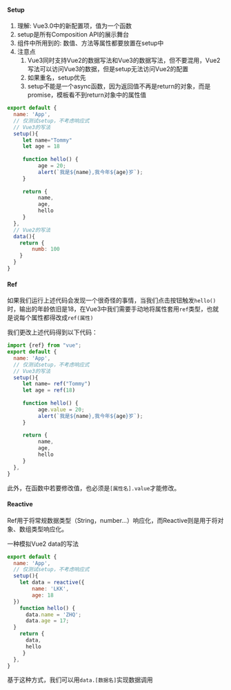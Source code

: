 #### Setup
1. 理解: Vue3.0中的新配置项，值为一个函数
2. setup是所有Composition API的展示舞台
3. 组件中所用到的: 数值、方法等属性都要放置在setup中
4. 注意点
	1. Vue3同时支持Vue2的数据写法和Vue3的数据写法，但不要混用，Vue2写法可以访问Vue3的数据，但是setup无法访问Vue2的配置
	2. 如果重名，setup优先
	3. setup不能是一个async函数，因为返回值不再是return的对象，而是promise，模板看不到return对象中的属性值


```js
export default {  
  name: 'App',  
  // 仅测试setup，不考虑响应式  
  // Vue3的写法
  setup(){  
     let name="Tommy"  
     let age = 18  
  
	 function hello() {  
		  age = 20;
	      alert(`我是${name},我今年${age}岁`);
	 }  
  
     return {  
	      name,  
		  age,  
		  hello  
	 }  
  },
  // Vue2的写法
  data(){
	return {
		numb: 100
	}
  }
}
```

#### Ref
如果我们运行上述代码会发现一个很奇怪的事情，当我们点击按钮触发`hello()`时，输出的年龄依旧是18，在Vue3中我们需要手动地将属性套用`ref`类型，也就是说每个属性都得改成`ref(属性)`

我们更改上述代码得到以下代码：
```js
import {ref} from "vue";
export default {  
  name: 'App',  
  // 仅测试setup，不考虑响应式  
  // Vue3的写法
  setup(){  
     let name= ref("Tommy")  
     let age = ref(18)  
  
	 function hello() {  
		  age.value = 20;
	      alert(`我是${name},我今年${age}岁`);
	 }  
  
     return {  
	      name,  
		  age,  
		  hello  
	 }  
  },
}
```

此外，在函数中若要修改值，也必须是`[属性名].value`才能修改。

#### Reactive
Ref用于将常规数据类型（String，number...）响应化，而Reactive则是用于将对象、数组类型响应化。

一种模拟Vue2 data的写法
```js
export default {  
  name: 'App',  
  // 仅测试setup，不考虑响应式  
  setup(){  
    let data = reactive({  
        name: 'LKK',  
		age: 18  
  })  
    function hello() {  
      data.name = 'ZHQ';  
	  data.age = 17;  
  }  
    return {  
      data,  
	  hello  
	 }  
  },  
}
```

基于这种方式，我们可以用`data.[数据名]`实现数据调用